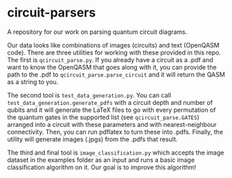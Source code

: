 # circuit-parsers

A repository for our work on parsing quantum circuit diagrams.

Our data looks like combinations of images (circuits) and text (OpenQASM code). There are
three utilities for working with these provided in this repo. The first is `qcircuit_parse.py`. If 
you already have a circuit as a .pdf and want to know the OpenQASM that goes along with it, you
can provide the path to the .pdf to `qcircuit_parse.parse_circuit` and it will return the QASM as 
a string to you.

The second tool is `test_data_generation.py`. You can call `test_data_generation.generate_pdfs` with
a circuit depth and number of qubits and it will generate the LaTeX files to go with every permutation
of the quantum gates in the supported list (see `qcircuit_parse.GATES`) arranged into a circuit with 
these parameters and with nearest-neighbour connectivity. Then, you can run pdflatex to turn these into
.pdfs. Finally, the utility will generate images (.jpgs) from the .pdfs that result.

The third and final tool is `image_classification.py` which accepts the image dataset in the examples
folder as an input and runs a basic image classification algorithm on it. Our goal is to improve this
algorithm!